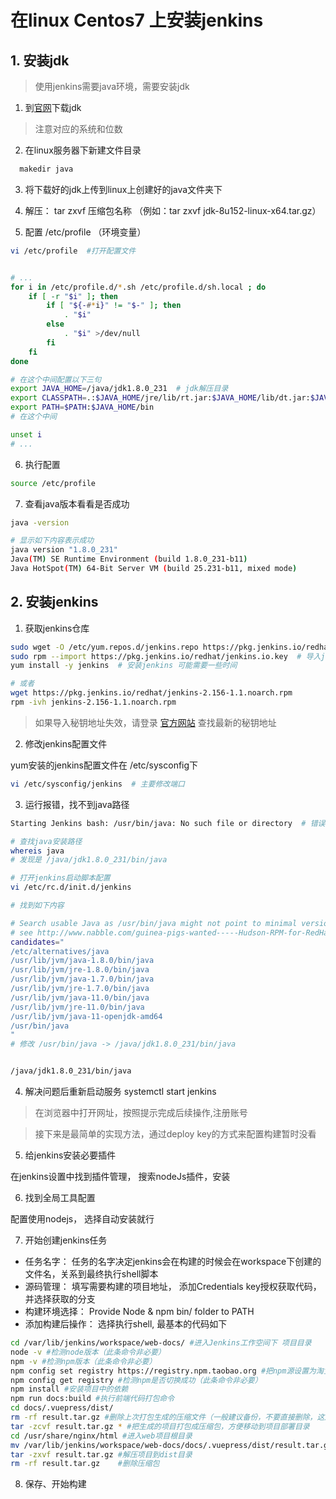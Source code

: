 # 在linux Centos7 上安装jenkins

## 1. 安装jdk

> 使用jenkins需要java环境，需要安装jdk

1. 到[官网](http://www.oracle.com/technetwork/java/javase/downloads/jdk8-downloads-2133151.html)下载jdk 

> 注意对应的系统和位数

2. 在linux服务器下新建文件目录

``` bash
  makedir java
```

3. 将下载好的jdk上传到linux上创建好的java文件夹下

4. 解压：  tar zxvf 压缩包名称 （例如：tar zxvf jdk-8u152-linux-x64.tar.gz）

5. 配置 /etc/profile （环境变量）

```bash
vi /etc/profile  #打开配置文件


# ...
for i in /etc/profile.d/*.sh /etc/profile.d/sh.local ; do
    if [ -r "$i" ]; then
        if [ "${-#*i}" != "$-" ]; then
            . "$i"
        else
            . "$i" >/dev/null
        fi
    fi
done

# 在这个中间配置以下三句
export JAVA_HOME=/java/jdk1.8.0_231  # jdk解压目录
export CLASSPATH=.:$JAVA_HOME/jre/lib/rt.jar:$JAVA_HOME/lib/dt.jar:$JAVA_HOME/lib/tools.jar
export PATH=$PATH:$JAVA_HOME/bin
# 在这个中间

unset i
# ...

```

6. 执行配置 

``` bash
source /etc/profile
```

7. 查看java版本看看是否成功

``` bash
java -version

# 显示如下内容表示成功
java version "1.8.0_231"
Java(TM) SE Runtime Environment (build 1.8.0_231-b11)
Java HotSpot(TM) 64-Bit Server VM (build 25.231-b11, mixed mode)

```

## 2. 安装jenkins

1. 获取jenkins仓库

``` bash
sudo wget -O /etc/yum.repos.d/jenkins.repo https://pkg.jenkins.io/redhat/jenkins.repo
sudo rpm --import https://pkg.jenkins.io/redhat/jenkins.io.key  # 导入jenkins包官方秘钥
yum install -y jenkins  # 安装jenkins 可能需要一些时间

# 或者
wget https://pkg.jenkins.io/redhat/jenkins-2.156-1.1.noarch.rpm
rpm -ivh jenkins-2.156-1.1.noarch.rpm

```
> 如果导入秘钥地址失效，请登录 [官方网站](https://pkg.jenkins.io/redhat/) 查找最新的秘钥地址


2. 修改jenkins配置文件

yum安装的jenkins配置文件在 /etc/sysconfig下

``` bash
vi /etc/sysconfig/jenkins  # 主要修改端口
```

3. 运行报错，找不到java路径

``` bash
Starting Jenkins bash: /usr/bin/java: No such file or directory  # 错误

# 查找java安装路径
whereis java
# 发现是 /java/jdk1.8.0_231/bin/java

# 打开jenkins启动脚本配置
vi /etc/rc.d/init.d/jenkins

# 找到如下内容

# Search usable Java as /usr/bin/java might not point to minimal version required by Jenkins.
# see http://www.nabble.com/guinea-pigs-wanted-----Hudson-RPM-for-RedHat-Linux-td25673707.html
candidates="
/etc/alternatives/java
/usr/lib/jvm/java-1.8.0/bin/java
/usr/lib/jvm/jre-1.8.0/bin/java
/usr/lib/jvm/java-1.7.0/bin/java
/usr/lib/jvm/jre-1.7.0/bin/java
/usr/lib/jvm/java-11.0/bin/java
/usr/lib/jvm/jre-11.0/bin/java
/usr/lib/jvm/java-11-openjdk-amd64
/usr/bin/java
"
# 修改 /usr/bin/java -> /java/jdk1.8.0_231/bin/java


/java/jdk1.8.0_231/bin/java

```

4. 解决问题后重新启动服务 systemctl start jenkins

> 在浏览器中打开网址，按照提示完成后续操作,注册账号

> 接下来是最简单的实现方法，通过deploy key的方式来配置构建暂时没看

5. 给jenkins安装必要插件

在jenkins设置中找到插件管理， 搜索nodeJs插件，安装

6. 找到全局工具配置

配置使用nodejs， 选择自动安装就行

7. 开始创建jenkins任务

 - 任务名字： 任务的名字决定jenkins会在构建的时候会在workspace下创建的文件名，关系到最终执行shell脚本
 - 源码管理： 填写需要构建的项目地址， 添加Credentials key授权获取代码， 并选择获取的分支
 - 构建环境选择：  Provide Node & npm bin/ folder to PATH  
 - 添加构建后操作： 选择执行shell, 最基本的代码如下

 ``` bash
cd /var/lib/jenkins/workspace/web-docs/ #进入Jenkins工作空间下 项目目录 
node -v #检测node版本（此条命令非必要）
npm -v #检测npm版本（此条命令非必要）
npm config set registry https://registry.npm.taobao.org #把npm源设置为淘宝源（这个你懂的）
npm config get registry #检测npm是否切换成功（此条命令非必要）
npm install #安装项目中的依赖
npm run docs:build #执行前端代码打包命令
cd docs/.vuepress/dist/
rm -rf result.tar.gz #删除上次打包生成的压缩文件（一般建议备份，不要直接删除，这边测试就无所谓啦）
tar -zcvf result.tar.gz * #把生成的项目打包成压缩包，方便移动到项目部署目录
cd /usr/share/nginx/html #进入web项目根目录
mv /var/lib/jenkins/workspace/web-docs/docs/.vuepress/dist/result.tar.gz ./  #移动刚刚打包好的项目到web项目根目录
tar -zxvf result.tar.gz #解压项目到dist目录
rm -rf result.tar.gz    #删除压缩包
 ```

8. 保存、开始构建
